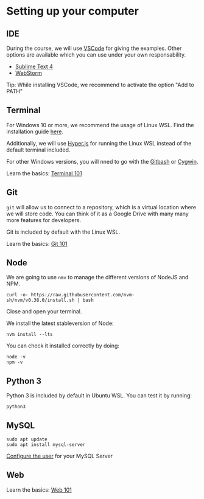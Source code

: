 # Setting up your computer

## IDE

During the course, we will use [VSCode](https://code.visualstudio.com/) for giving the examples. Other options are available which you can use under your own responsability.

- [Sublime Text 4](https://www.sublimetext.com/)
- [WebStorm](https://www.jetbrains.com/webstorm/)

Tip: While installing VSCode, we recommend to activate the option "Add to PATH"

## Terminal

For Windows 10 or more, we recommend the usage of Linux WSL. Find the installation guide [here](./wsl_installation.md).

Additionally, we will use [Hyper.js](https://hyper.is/) for running the Linux WSL instead of the default terminal included.

For other Windows versions, you will nned to go with the [Gitbash](https://www.geeksforgeeks.org/working-on-git-bash/) or [Cygwin](https://cygwin.com/install.html).

Learn the basics: [Terminal 101](./terminal_101.md)

## Git

`git` will allow us to connect to a repository, which is a virtual location where we will store code. You can think of it as a Google Drive with many many more features for developers.

Git is included by default with the Linux WSL.

Learn the basics: [Git 101](./git_101.md)

## Node

We are going to use `nmv` to manage the different versions of NodeJS and NPM.

```
curl -o- https://raw.githubusercontent.com/nvm-sh/nvm/v0.38.0/install.sh | bash
```

Close and open your terminal.

We install the latest stableversion of Node:

```
nvm install --lts
```

You can check it installed correctly by doing:

```
node -v
npm -v
```

## Python 3

Python 3 is included by default in Ubuntu WSL. You can test it by running:

`python3`

## MySQL

```
sudo apt update
sudo apt install mysql-server
```

[Configure the user](./mysql_setup.md) for your MySQL Server

## Web

Learn the basics: [Web 101](./web_101.md)